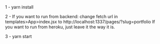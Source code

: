 1 - yarn install

2 - If you want to run from backend:
change fetch url in templates>App>index.jsx to http://localhost:1337/pages/?slug=portfolio
If you want to run from heroku, just leave it the way it is.

3 - yarn start
